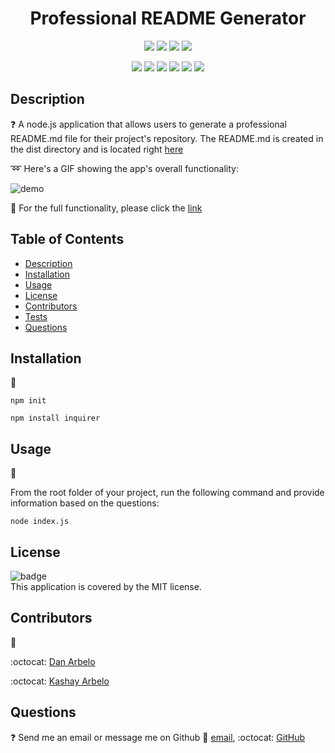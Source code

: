 
  <h1 align="center">Professional README Generator </h1>
  
  <p align="center">
    <img src="https://img.shields.io/github/repo-size/Govepitr/ProfessionalREADMEGenerator?style=plastic" />
    <img src="https://img.shields.io/github/languages/count/Govepitr/ProfessionalREADMEGenerator?style=plastic" />
    <img src="https://img.shields.io/github/languages/top/Govepitr/ProfessionalREADMEGenerator?style=plastic" />
    <img src="https://img.shields.io/github/last-commit/govepitr/ProfessionalREADMEGenerator?style=plastic" />
  </p>

  <p align="center">
    <img src="https://img.shields.io/badge/Javascript-yellow" />
    <img src="https://img.shields.io/badge/jQuery-orange" />
    <img src="https://img.shields.io/badge/-node.js-green" />
    <img src="https://img.shields.io/badge/-inquirer-purple" />
    <img src="https://img.shields.io/badge/-screencastify-red" />
    <img src="https://img.shields.io/badge/-json-orange"" />
  </p>
  
  ## Description
  ❓ A node.js application that allows users to generate a professional README.md file for their project's repository. The README.md is created in the dist directory and is located right [here](./dist/README.md)

  :loop: Here's a GIF showing the app's overall functionality:

  ![demo](./src/demo.gif)

  :movie_camera: For the full functionality, please click the [link](./src/demo.webm)

  
  ## Table of Contents
  - [Description](#description)
  - [Installation](#installation)
  - [Usage](#usage)
  - [License](#license)
  - [Contributors](#contributors)
  - [Tests](#tests)
  - [Questions](#questions)

  ## Installation
  🚨 
  
  `npm init`

  `npm install inquirer`

  ## Usage
  🚀 

  From the root folder of your project, run the following command and provide information based on the questions: 
  
  `node index.js`

  ## License
  ![badge](https://img.shields.io/badge/license-MIT-success)
  <br />
  This application is covered by the MIT license.

  ## Contributors
  👥<br />
  
  :octocat: [Dan Arbelo](https://github.com/govepitr)<br />
  
  :octocat: [Kashay Arbelo](https://github.com/KashCodes)


  ## Questions
  :question: Send me an email or message me on Github 📜 [email](mailto:dan@arbelo.me), :octocat: [GitHub](https://github.com/govepitr)<br />
    
    

    
  
